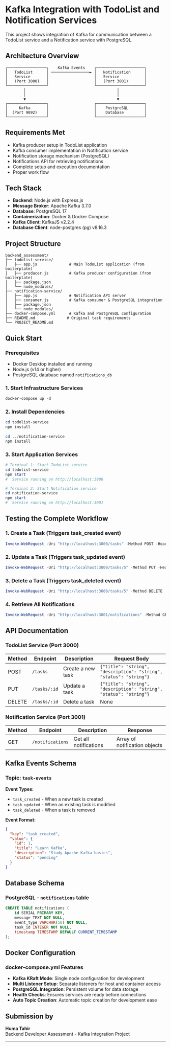 # Kafka Integration with TodoList and Notification Services

This project shows integration of Kafka for communication between a TodoList service and a Notification service with PostgreSQL. 

##  Architecture Overview

```
┌─────────────────┐    Kafka Events    ┌─────────────────────┐
│   TodoList      │ ─────────────────► │   Notification      │
│   Service       │                    │   Service           │
│   (Port 3000)   │                    │   (Port 3001)       │
└─────────────────┘                    └─────────────────────┘
        │                                        │
        │                                        │
        ▼                                        ▼
┌─────────────────┐                    ┌─────────────────────┐
│     Kafka       │                    │    PostgreSQL       │
│  (Port 9092)    │                    │    Database         │
└─────────────────┘                    └─────────────────────┘
```

##  Requirements Met

-  Kafka producer setup in TodoList application  
-  Kafka consumer implementation in Notification service  
-  Notification storage mechanism (PostgreSQL)  
-  Notifications API for retrieving notifications  
-  Complete setup and execution documentation  
-  Proper work flow  

##  Tech Stack

- **Backend**: Node.js with Express.js
- **Message Broker**: Apache Kafka 3.7.0
- **Database**: PostgreSQL 17
- **Containerization**: Docker & Docker Compose
- **Kafka Client**: KafkaJS v2.2.4
- **Database Client**: node-postgres (pg) v8.16.3

##  Project Structure

```
backend_assessment/
├── todolist-service/
│   ├── app.js              # Main TodoList application (from boilerplate)
│   ├── producer.js         # Kafka producer configuration (from boilerplate)
│   ├── package.json        
│   └── node_modules/       
├── notification-service/
│   ├── app.js              # Notification API server
│   ├── consumer.js         # Kafka consumer & PostgreSQL integration
│   ├── package.json       
│   └── node_modules/       
├── docker-compose.yml      # Kafka and PostgreSQL configuration
├── README.md              # Original task requirements
└── PROJECT_README.md      
```

##  Quick Start

### Prerequisites

- Docker Desktop installed and running
- Node.js (v14 or higher)
- PostgreSQL database named `notifications_db`

### 1. Start Infrastructure Services

```powershell
docker-compose up -d
```

### 2. Install Dependencies

```powershell
cd todolist-service
npm install
  
cd ../notification-service
npm install
```

### 3. Start Application Services

```powershell
# Terminal 1: Start TodoList service
cd todolist-service
npm start
#  Service running on http://localhost:3000

# Terminal 2: Start Notification service
cd notification-service  
npm start
#  Service running on http://localhost:3001
```

##  Testing the Complete Workflow

### 1. Create a Task (Triggers task_created event)
```powershell
Invoke-WebRequest -Uri "http://localhost:3000/tasks" -Method POST -Headers @{"Content-Type"="application/json"}-Body '{"title": "Demo Task", "description": "Testing for screenshot", "status": "pending"}'

```

### 2. Update a Task (Triggers task_updated event)
```powershell
Invoke-WebRequest -Uri "http://localhost:3000/tasks/5" -Method PUT -Headers @{"Content-Type"="application/json"}-Body '{"title": "Updated Demo Task", "status": "completed"}'

```

### 3. Delete a Task (Triggers task_deleted event)
```powershell
Invoke-WebRequest -Uri "http://localhost:3000/tasks/5" -Method DELETE

```

### 4. Retrieve All Notifications
```powershell
Invoke-WebRequest -Uri "http://localhost:3001/notifications" -Method GET

```

##  API Documentation

### TodoList Service (Port 3000)

| Method | Endpoint      | Description        | Request Body |
|--------|---------------|--------------------|--------------|
| POST   | `/tasks`      | Create a new task  | `{"title": "string", "description": "string", "status": "string"}` |
| PUT    | `/tasks/:id`  | Update a task      | `{"title": "string", "description": "string", "status": "string"}` |
| DELETE | `/tasks/:id`  | Delete a task      | None |

### Notification Service (Port 3001)

| Method | Endpoint         | Description           | Response |
|--------|------------------|-----------------------|----------|
| GET    | `/notifications` | Get all notifications | Array of notification objects |


##  Kafka Events Schema

### Topic: `task-events`

**Event Types:**
- `task_created` - When a new task is created
- `task_updated` - When an existing task is modified  
- `task_deleted` - When a task is removed

**Event Format:**
```json
{
  "key": "task_created",
  "value": {
    "id": 1,
    "title": "Learn Kafka",
    "description": "Study Apache Kafka basics",
    "status": "pending"
  }
}
```

##  Database Schema

### PostgreSQL - `notifications` table

```sql
CREATE TABLE notifications (
    id SERIAL PRIMARY KEY,
    message TEXT NOT NULL,
    event_type VARCHAR(50) NOT NULL,
    task_id INTEGER NOT NULL,
    timestamp TIMESTAMP DEFAULT CURRENT_TIMESTAMP
);
```

##  Docker Configuration

### docker-compose.yml Features

- **Kafka KRaft Mode**: Single node configuration for development
- **Multi Listener Setup**: Separate listeners for host and container access
- **PostgreSQL Integration**: Persistent volume for data storage
- **Health Checks**: Ensures services are ready before connections
- **Auto Topic Creation**: Automatic topic creation for development ease

##  Submission by

**Huma Tahir**  
Backend Developer Assessment - Kafka Integration Project

---

